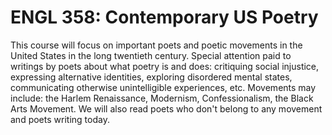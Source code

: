 # ENGL 358: Contemporary US Poetry

This course will focus on important poets and poetic movements in the United States in the long twentieth century. Special attention paid to writings by poets about what poetry is and does: critiquing social injustice, expressing alternative identities, exploring disordered mental states, communicating otherwise unintelligible experiences, etc. Movements may include: the Harlem Renaissance, Modernism, Confessionalism, the Black Arts Movement. We will also read poets who don't belong to any movement and poets writing today.